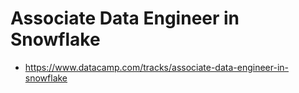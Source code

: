 # Associate Data Engineer in Snowflake

- https://www.datacamp.com/tracks/associate-data-engineer-in-snowflake
